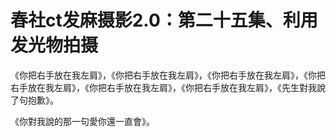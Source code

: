 # 春社ct发麻摄影2.0：第二十五集、利用发光物拍摄

《你把右手放在我左肩》，《你把右手放在我左肩》，《你把右手放在我左肩》，《你把右手放在我左肩》，《你把右手放在我左肩》，《你把右手放在我左肩》，《先生對我說了句抱歉》。

《你對我說的那一句愛你還一直會》。